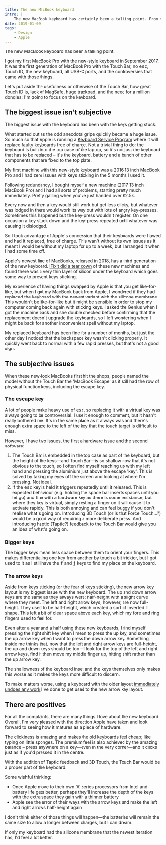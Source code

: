 ```yaml
---
title: The new MacBook keyboard
intro: |
    The new MacBook keyboard has certainly been a talking point. From the new layout to the Touch Bar and keys sticking; I both love and loathe it.
date: 2019-01-09
tags:
    - Design
    - Apple
---
```


The new MacBook keyboard has been a talking point.

I got my first MacBook Pro with the new-style keyboard in September 2017. It was the first generation of MacBook Pro with the Touch Bar, no <kbd>esc</kbd>, Touch ID, the new keyboard, all USB-C ports, and the controversies that came with those things.

Let's put aside the usefulness or otherwise of the Touch Bar, how great Touch ID is, lack of MagSafe, huge trackpad, and the need for a million dongles; I'm going to focus on the keyboard.


## The biggest issue isn't subjective

The biggest issue with the keyboard has been with the keys getting stuck.

What started out as the odd anecdotal gripe quickly became a huge issue. So much so that Apple is running a [Keyboard Service Program](https://www.apple.com/support/keyboard-service-program-for-macbook-and-macbook-pro/) where it will replace faulty keyboards free of charge. Not a trivial thing to do: the keyboard is built into the top case of the laptop, so it's not just the keyboard that has to be replaced – it's the keyboard, battery and a bunch of other components that are fixed to the top plate.

My first machine with this new-style keyboard was a 2016 13 inch MacBook Pro and I had zero issues with keys sticking in the 5 months I used it.

Following redundancy, I bought myself a new machine (2017 13 inch MacBook Pro) and I had all sorts of problems, starting pretty much immediately. Pretty galling when you've just handed over £2.5k.

Every now and then a key would still work but get less clicky, but whatever was lodged in there would work its way out with lots of angry key-presses. Sometimes this happened but the key-press wouldn't register. On one occasion a key stuck down and the key-press repeated until whatever was causing it dislodged.

So I took advantage of Apple's concession that their keyboards were flawed and had it replaced, free of charge. This wan't without its own issues as it meant I would be without my laptop for up to a week, but I arranged it when I had some time off.

Apple's newest line of MacBooks, released in 2018, has a third generation of the new keyboard. [iFixit did a tear down](https://www.ifixit.com/Teardown/MacBook+Pro+13-Inch+Touch+Bar+2018+Keyboard+Teardown/111509) of these new machines and found there was a very thin layer of silicon under the keyboard which goes some way to prevent keys sticking.

My experience of having things swapped by Apple is that you get like-for-like, but when I got my MacBook back from Apple, I wondered if they had replaced the keyboard with the newest variant with the silicone membrane. This wouldn't be like-for-like but it might be sensible in order to stop my computer coming back again with sticking keys. I asked the Genius when I got the machine back and she double checked before confirming that the replacement doesn't upgrade the keyboards, so I left wondering when I might be back for another inconvenient spell without my laptop.

My replaced keyboard has been fine for a number of months, but just the other day I noticed that the backspace key wasn't clicking properly. It quickly went back to normal with a few rapid presses, but that's not a good sign.


## The subjective issues

When these new-look MacBooks first hit the shops, people named the model without the Touch Bar the 'MacBook Escape' as it still had the row of physical function keys, including the escape key.

### The escape key

A lot of people make heavy use of <kbd>esc</kbd>, so replacing it with a virtual key was always going to be controversial. I use it enough to comment, but it hasn't really bothered me. It's in the same place as it always was and there's enough extra space to the left of the key that the touch target is difficult to miss.

However, I have two issues, the first a hardware issue and the second software:

1. The Touch Bar is embedded in the top case as part of the keyboard, but the height of the keys—and Touch Bar—is so shallow now that it's not obvious to the touch, so I often find myself reaching up with my left hand and pressing the aluminium just above the escape 'key'. This is solved by taking my eyes off the screen and looking at where I'm pressing. Not ideal.
2. If the <kbd>esc</kbd> key is held it triggers repeatedly until it released. This is expected behaviour (e.g. holding the space bar inserts spaces until you let go) and fine with a hardware key as there is some resistance, but where they key is virtual, simply resting a finger on it will cause it to activate rapidly. This is both annoying and can feel buggy if you don't realise what's going on. Introducing 3D Touch (or is that Force Touch…?) would be a good way of requiring a more deliberate press. And introducing haptic (Taptic?) feedback to the Touch Bar would give you an idea of what's going on.

### Bigger keys

The bigger keys mean less space between them to orient your fingers. This makes differentiating one key from another by touch a bit trickier, but I got used to it as I still have the <kbd>f</kbd> and <kbd>j</kbd> keys to find my place on the keyboard.

### The arrow keys

Aside from keys sticking (or the fear of keys sticking), the new arrow key layout is my biggest issue with the new keyboard. The up and down arrow keys are the same as they always were: half-height with a slight curve where they meet. The left and right arrow keys, however, are now full-height. They used to be half-height, which created a sort of inverted T shape. This left a bit of clear space above each key, which my fore and ring fingers used to feel for.

Even after a year and a half using these new keyboards, I find myself pressing the right shift key when I mean to press the up key, and sometimes the up arrow key when I want to press the down arrow key. Something inside me thinks that, now that the left and right arrow keys are full-height, the up and down keys should be too – I look for the top of the left and right arrow keys, find it then move my middle finger up, hitting shift rather than the up arrow key.

The shallowness of the keyboard inset and the keys themselves only makes this worse as it makes the keys more difficult to discern.

To make matters worse, using a keyboard with the older layout [immediately undoes any work](https://media.giphy.com/media/11tTNkNy1SdXGg/giphy.gif) I've done to get used to the new arrow key layout.


## There are positives

For all the complaints, there are many things I love about the new keyboard. Overall, I'm very pleased with the direction Apple have taken and look forward to seeing how it matures as a piece of hardware.

The clickiness is amazing and makes the old keyboards feel cheap; like typing on little sponges. The premium feel is also achieved by the amazing balance – press anywhere on a key—even in the very corner—and it clicks just as if you'd pressed it in the centre.

With the addition of Taptic feedback and 3D Touch, the Touch Bar would be a proper part of the keyboard.

Some wishful thinking:

- Once Apple move to their own 'A' series processors from Intel and battery life gets better, perhaps they'll increase the depth of the keys with the extra space they gain with a thinner battery
- Apple see the error of their ways with the arrow keys and make the left and right arrows half-height again

I don't think either of those things will happen—the batteries will remain the same size to allow a longer between charges, but I can dream.

If only my keyboard had the silicone membrane that the newest iteration has, I'd feel a lot better.

